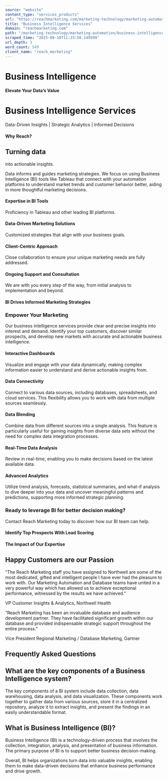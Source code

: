 ```yaml
---
source: "website"
content_type: "services_products"
url: "https://reachmarketing.com/marketing-technology/marketing-automation/business-intelligence/"
title: "Business Intelligence Services"
domain: "reachmarketing.com"
path: "/marketing-technology/marketing-automation/business-intelligence/"
scraped_time: "2025-09-10T11:23:50.149599"
url_depth: 3
word_count: 549
client_name: "reach_marketing"
---
```


# Business Intelligence

#### Elevate Your Data’s Value

# Business Intelligence Services

Data-Driven Insights | Strategic Analytics | Informed Decisions

#### Why Reach?

## Turning data  
into actionable insights.

Data informs and guides marketing strategies. We focus on using Business Intelligence (BI) tools like Tableau that connect with your automation platforms to understand market trends and customer behavior better, aiding in more thoughtful marketing decisions.

#### **Expertise in BI Tools**

Proficiency in Tableau and other leading BI platforms.

#### **Data-Driven Marketing Solutions**

Customized strategies that align with your business goals.

#### **Client-Centric Approach**

Close collaboration to ensure your unique marketing needs are fully addressed.

#### **Ongoing Support and Consultation**

We are with you every step of the way, from initial analysis to implementation and beyond.

#### BI Drives Informed Marketing Strategies

### Empower Your Marketing

Our business intelligence services provide clear and precise insights into interest and demand. Identify your top customers, discover similar prospects, and develop new markets with accurate and actionable business intelligence.

#### Interactive Dashboards

Visualize and engage with your data dynamically, making complex information easier to understand and derive actionable insights from.

#### Data Connectivity

Connect to various data sources, including databases, spreadsheets, and cloud services. This flexibility allows you to work with data from multiple sources seamlessly.

#### Data Blending

Combine data from different sources into a single analysis. This feature is particularly useful for gaining insights from diverse data sets without the need for complex data integration processes.

#### Real-Time Data Analysis

Review in real-time, enabling you to make decisions based on the latest available data.

#### Advanced Analytics

Utilize trend analysis, forecasts, statistical summaries, and what-if analysis to dive deeper into your data and uncover meaningful patterns and predictions, supporting more informed strategic planning.

### Ready to leverage BI for better decision making?

Contact Reach Marketing today to discover how our BI team can help.

#### Identify Top Prospects With Lead Scoring

#### The Impact of Our Expertise

## Happy Customers are our Passion

”The Reach Marketing staff you have assigned to Northwell are some of the most dedicated, gifted and intelligent people I have ever had the pleasure to work with. Our Marketing Automation and Database teams have united in a very powerful way which has allowed us to achieve exceptional performance, witnessed by the results we have achieved.”

VP Customer Insights & Analytics, Northwell Health

“Reach Marketing has been an invaluable database and audience development partner. They have facilitated significant growth within our database and provided indispensable strategic support throughout the entire process.”

Vice President Regional Marketing / Database Marketing, Gartner

## Frequently Asked Questions

## What are the key components of a Business Intelligence system?

The key components of a BI system include data collection, data warehousing, data analysis, and data visualization. These components work together to gather data from various sources, store it in a centralized repository, analyze it to extract insights, and present the findings in an easily understandable format.

## What is Business Intelligence (BI)?

Business Intelligence (BI) is a technology-driven process that involves the collection, integration, analysis, and presentation of business information. The primary purpose of BI is to support better business decision-making.

Overall, BI helps organizations turn data into valuable insights, enabling them to make data-driven decisions that enhance business performance and drive growth.